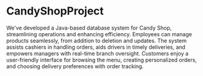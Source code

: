 # CandyShopProject
We've developed a Java-based database system for Candy Shop, streamlining operations and enhancing efficiency. 
Employees can manage products seamlessly, from addition to deletion and updates. The system assists cashiers in handling orders,
aids drivers in timely deliveries, and empowers managers with real-time branch oversight. Customers enjoy a user-friendly interface for browsing the menu, 
creating personalized orders, and choosing delivery preferences with order tracking.
